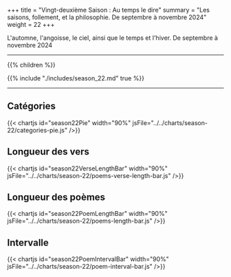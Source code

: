 +++
title = "Vingt-deuxième Saison : Au temps le dire"
summary = "Les saisons, follement, et la philosophie. De septembre à novembre 2024"
weight = 22
+++

L'automne, l'angoisse, le ciel, ainsi que le temps et l'hiver. De septembre à novembre 2024

---
{{% children  %}}

{{% include "./includes/season_22.md" true %}}

---
## Catégories
{{< chartjs id="season22Pie" width="90%" jsFile="../../charts/season-22/categories-pie.js" />}}
## Longueur des vers
{{< chartjs id="season22VerseLengthBar" width="90%" jsFile="../../charts/season-22/poems-verse-length-bar.js" />}}
## Longueur des poèmes
{{< chartjs id="season22PoemLengthBar" width="90%" jsFile="../../charts/season-22/poems-length-bar.js" />}}
## Intervalle
{{< chartjs id="season22PoemIntervalBar" width="90%" jsFile="../../charts/season-22/poem-interval-bar.js" />}}
